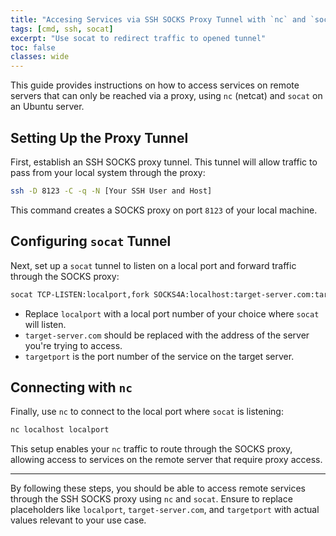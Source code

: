 ```yaml
---
title: "Accesing Services via SSH SOCKS Proxy Tunnel with `nc` and `socat`"
tags: [cmd, ssh, socat]
excerpt: "Use socat to redirect traffic to opened tunnel"
toc: false
classes: wide
---
```



This guide provides instructions on how to access services on remote servers that can only be reached via a proxy, using `nc` (netcat) and `socat` on an Ubuntu server.

## Setting Up the Proxy Tunnel

First, establish an SSH SOCKS proxy tunnel. This tunnel will allow traffic to pass from your local system through the proxy:

```bash
ssh -D 8123 -C -q -N [Your SSH User and Host]
```

This command creates a SOCKS proxy on port `8123` of your local machine.

## Configuring `socat` Tunnel

Next, set up a `socat` tunnel to listen on a local port and forward traffic through the SOCKS proxy:

```bash
socat TCP-LISTEN:localport,fork SOCKS4A:localhost:target-server.com:targetport,socksport=8123
```

- Replace `localport` with a local port number of your choice where `socat` will listen.
- `target-server.com` should be replaced with the address of the server you're trying to access.
- `targetport` is the port number of the service on the target server.

## Connecting with `nc`

Finally, use `nc` to connect to the local port where `socat` is listening:

```bash
nc localhost localport
```

This setup enables your `nc` traffic to route through the SOCKS proxy, allowing access to services on the remote server that require proxy access.

---

By following these steps, you should be able to access remote services through the SSH SOCKS proxy using `nc` and `socat`. Ensure to replace placeholders like `localport`, `target-server.com`, and `targetport` with actual values relevant to your use case.
